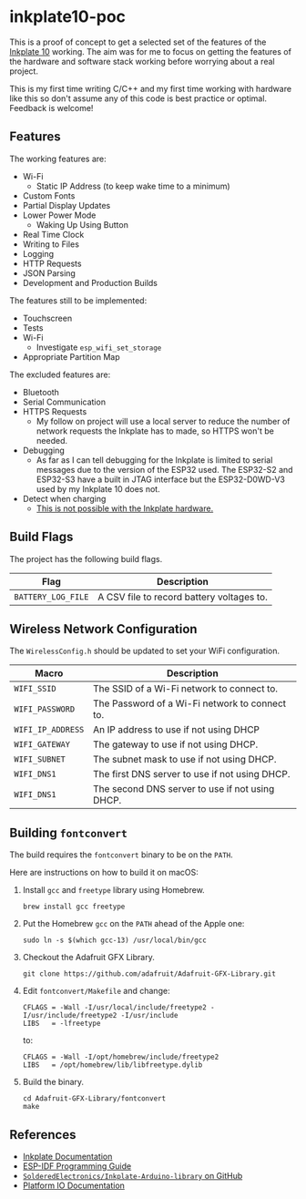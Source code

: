 # inkplate10-poc

This is a proof of concept to get a selected set of the features of the
[Inkplate 10][1] working. The aim was for me to focus on getting the features of
the hardware and software stack working before worrying about a real project.

This is my first time writing C/C++ and my first time working with hardware like
this so don't assume any of this code is best practice or optimal. Feedback is
welcome!

## Features
The working features are:
* Wi-Fi
  * Static IP Address (to keep wake time to a minimum)
* Custom Fonts
* Partial Display Updates
* Lower Power Mode
  * Waking Up Using Button
* Real Time Clock
* Writing to Files
* Logging
* HTTP Requests
* JSON Parsing
* Development and Production Builds

The features still to be implemented:
* Touchscreen
* Tests
* Wi-Fi
  * Investigate `esp_wifi_set_storage`
* Appropriate Partition Map

The excluded features are:
* Bluetooth
* Serial Communication
* HTTPS Requests
  * My follow on project will use a local server to reduce the number of network
    requests the Inkplate has to made, so HTTPS won't be needed.
* Debugging
  * As far as I can tell debugging for the Inkplate is limited to serial
    messages due to the version of the ESP32 used. The ESP32-S2 and ESP32-S3
    have a built in JTAG interface but the ESP32-D0WD-V3 used by my Inkplate 10
    does not.
* Detect when charging
  * [This is not possible with the Inkplate hardware.][2]

## Build Flags

The project has the following build flags.

| Flag | Description |
| ------ | ------ |
| `BATTERY_LOG_FILE` | A CSV file to record battery voltages to. |

## Wireless Network Configuration

The `WirelessConfig.h` should be updated to set your WiFi configuration.

| Macro | Description |
| ------ | ------ |
| `WIFI_SSID` | The SSID of a Wi-Fi network to connect to. |
| `WIFI_PASSWORD` | The Password of a Wi-Fi network to connect to. |
| `WIFI_IP_ADDRESS` | An IP address to use if not using DHCP |
| `WIFI_GATEWAY` | The gateway to use if not using DHCP. |
| `WIFI_SUBNET` | The subnet mask to use if not using DHCP. |
| `WIFI_DNS1` | The first DNS server to use if not using DHCP. |
| `WIFI_DNS1` | The second DNS server to use if not using DHCP. |

## Building `fontconvert`

The build requires the `fontconvert` binary to be on the `PATH`.

Here are instructions on how to build it on macOS:

1. Install `gcc` and `freetype` library using Homebrew.

    ```
    brew install gcc freetype
    ```

2. Put the Homebrew `gcc` on the `PATH` ahead of the Apple one:

    ```
    sudo ln -s $(which gcc-13) /usr/local/bin/gcc
    ```

3. Checkout the Adafruit GFX Library.

    ```
    git clone https://github.com/adafruit/Adafruit-GFX-Library.git
    ```

4. Edit `fontconvert/Makefile` and change:

    ```
    CFLAGS = -Wall -I/usr/local/include/freetype2 -I/usr/include/freetype2 -I/usr/include
    LIBS   = -lfreetype
    ```

    to:

    ```
    CFLAGS = -Wall -I/opt/homebrew/include/freetype2
    LIBS   = /opt/homebrew/lib/libfreetype.dylib
    ```

5. Build the binary.

    ```
    cd Adafruit-GFX-Library/fontconvert
    make
    ```

## References

* [Inkplate Documentation][3]
* [ESP-IDF Programming Guide][4]
* [`SolderedElectronics/Inkplate-Arduino-library` on GitHub][5]
* [Platform IO Documentation][6]

[1]: https://soldered.com/product/inkplate-10-9-7-e-paper-board-copy/
[2]: https://github.com/SolderedElectronics/Inkplate-Arduino-library/issues/242
[3]: https://inkplate.readthedocs.io/
[4]: https://docs.espressif.com/projects/esp-idf/en/stable/esp32/
[5]: https://github.com/SolderedElectronics/Inkplate-Arduino-library/
[6]: https://docs.platformio.org/
